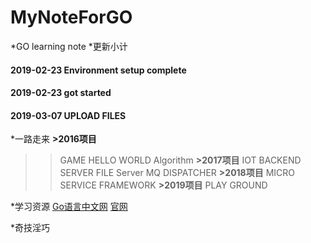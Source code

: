 # MyNoteForGO
*GO learning note
*更新小计
#### 2019-02-23 Environment setup complete
#### 2019-02-23 got started
#### 2019-03-07 UPLOAD FILES
*一路走来
**>2016项目**
>>GAME 
>>HELLO WORLD 
>>Algorithm 
**>2017项目**
>>IOT BACKEND SERVER
>>FILE Server
>>MQ DISPATCHER
**>2018项目**
>>MICRO SERVICE
>>FRAMEWORK
**>2019项目**
>>PLAY GROUND

*学习资源
[Go语言中文网](https://studygolang.com/)
[官网](www.golang.org/)

*奇技淫巧
